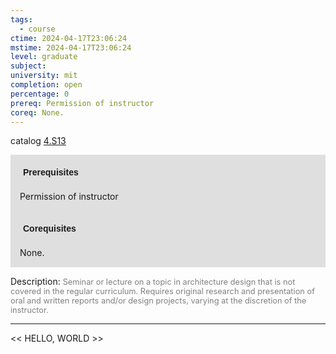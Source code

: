 ```yaml
---
tags:
  - course
ctime: 2024-04-17T23:06:24
mstime: 2024-04-17T23:06:24
level: graduate
subject: 
university: mit
completion: open
percentage: 0
prereq: Permission of instructor
coreq: None.
---
```


catalog [4.S13](http://student.mit.edu/catalog/m4a.html#4.S13)

<span style="display: block; padding: 15px; background-color: rgb(100, 100, 100, 0.2);"><font id="m_prereq3057_0" style="display: block; font-family: Arial, sans-serif; font-weight: bold; padding: 5px">Prerequisites</font><br><span id="prereq3057_0">Permission of instructor</span></span>
<span style="display: block; padding: 15px; background-color: rgb(100, 100, 100, 0.2);"><font id="m_coreq3057_0" style="display: block; font-family: Arial, sans-serif; font-weight: bold; padding: 5px">Corequisites</font><br><span id="coreq3057_0">None.</span></span>

<font style="">Description:</font>
<font style="color: grey; font-size: 0.8rem;">Seminar or lecture on a topic in architecture design that is not covered in the regular curriculum. Requires original research and presentation of oral and written reports and/or design projects, varying at the discretion of the instructor.</font>



---

<< HELLO, WORLD >>
